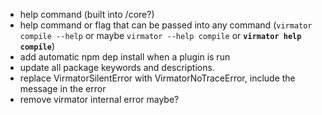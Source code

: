 -   help command (built into /core?)
-   help command or flag that can be passed into any command (`virmator compile --help` or maybe `virmator --help compile` or **`virmator help compile`**)
-   add automatic npm dep install when a plugin is run
-   update all package keywords and descriptions.
-   replace VirmatorSilentError with VirmatorNoTraceError, include the message in the error
-   remove virmator internal error maybe?
